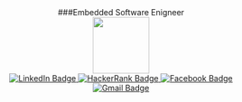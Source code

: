 <div id="job" align="center">
  ###Embedded Software Enigneer
</div>
<div id="header" align="center">
  <img src="https://media.giphy.com/media/M9gbBd9nbDrOTu1Mqx/giphy.gif" width="100"/
</div>
<div id="badges" align="center">
  <a href="https://www.linkedin.com/in/ehab-mohamed-abdelhamed-003001241/">
    <img src="https://img.shields.io/badge/LinkedIn-blue?style=for-the-badge&logo=linkedin&logoColor=white" alt="LinkedIn Badge"/>
  </a>
  <a href="https://www.hackerrank.com/ehabahlawy744?hr_r=1">
    <img src="https://img.shields.io/badge/HackerRank-Green?style=for-the-badge&logo=HackerRank&logoColor=black" alt="HackerRank Badge"/>
  </a>
  <a href="https://www.facebook.com/HoOoPa.abdelhamed">
    <img src="https://img.shields.io/badge/Facebook-blue?style=for-the-badge&logo=Facebook&logoColor=white" alt="Facebook Badge"/>
  </a>
</div>
<div id="badges" align="center">
  <a href="mailto:ehababdelhamed139@gmail.com">
    <img src="https://img.shields.io/badge/ehababdelhamed139@gmail.com-red?style=for-the-badge&logo=Gmail&logoColor=white" alt="Gmail Badge"/>
</div>
